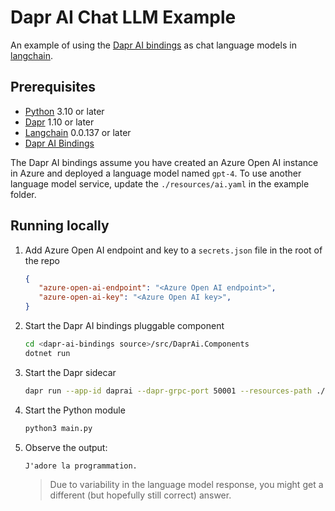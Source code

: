 # Dapr AI Chat LLM Example

An example of using the [Dapr AI bindings](https://github.com/philliphoff/dapr-ai-bindings) as chat language models in [langchain](https://github.com/hwchase17/langchain).

## Prerequisites

- [Python](https://www.python.org/) 3.10 or later
- [Dapr](https://dapr.io/) 1.10 or later
- [Langchain](https://github.com/hwchase17/langchain) 0.0.137 or later
- [Dapr AI Bindings](https://github.com/philliphoff/dapr-ai-bindings)

The Dapr AI bindings assume you have created an Azure Open AI instance in Azure and deployed a language model named `gpt-4`. To use another language model service, update the `./resources/ai.yaml` in the example folder.

## Running locally

1. Add Azure Open AI endpoint and key to a `secrets.json` file in the root of the repo

   ```json
   {
      "azure-open-ai-endpoint": "<Azure Open AI endpoint>",
      "azure-open-ai-key": "<Azure Open AI key>",
   }
   ```

1. Start the Dapr AI bindings pluggable component

   ```bash
   cd <dapr-ai-bindings source>/src/DaprAi.Components
   dotnet run
   ```

1. Start the Dapr sidecar

   ```bash
   dapr run --app-id daprai --dapr-grpc-port 50001 --resources-path ./resources
   ```
1. Start the Python module
   ```bash
   python3 main.py
   ```

1. Observe the output:

   ```text
   J'adore la programmation.
   ```

   > Due to variability in the language model response, you might get a different (but hopefully still correct) answer.
